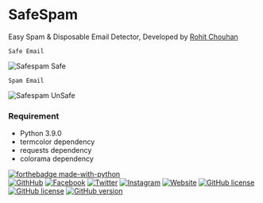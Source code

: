 # SafeSpam
Easy Spam &amp; Disposable Email Detector, Developed by [Rohit Chouhan](https://facebook.com/itsrohitofficialprofile)

`Safe Email` 

![Safespam Safe](https://i.ibb.co/sHBjc2c/safespam-safe.gif)

`Spam Email` 

![Safespam UnSafe](https://i.ibb.co/NjT208w/safespan-unsafe.gif)

### Requirement
- Python 3.9.0
- termcolor dependency
- requests dependency
- colorama dependency


[![forthebadge made-with-python](http://ForTheBadge.com/images/badges/made-with-python.svg)](https://forthebadge.com)\
[![GithHub](https://img.shields.io/badge/Developed%20By-%40github%2Frohit--chouhan-green)](https://github.com/rohit-chouhan)
[![Facebook](https://img.shields.io/badge/Facebook-%40itsrohitofficialprofile-blue)](https://facebook.com/itsrohitofficialprofile)
[![Twitter](https://img.shields.io/badge/Twitter-%40itsrealrohit-blue)](https://twitter.com/itsrealrohit)
[![Instagram](https://img.shields.io/badge/Instagram-%40rohitchauhanofficial-orange)](https://instagram.com/rohitchauhanofficial)
[![Website](https://img.shields.io/badge/Website-rohitchouhan.com-yellow)](https://rohitchouhan.com)
[![GitHub license](https://img.shields.io/badge/Made%20in-Love%20India-red)](https://github.com/rohit-chouhan)
[![GitHub license](https://img.shields.io/github/license/rohit-chouhan/bootalert.svg)](https://github.com/rohit-chouhan/bootalert/blob/master/LICENSE)
[![GitHub version](https://badge.fury.io/gh/rohit-chouhan%2Fbootalert.svg)](https://github.com/rohit-chouhan/bootalert)
